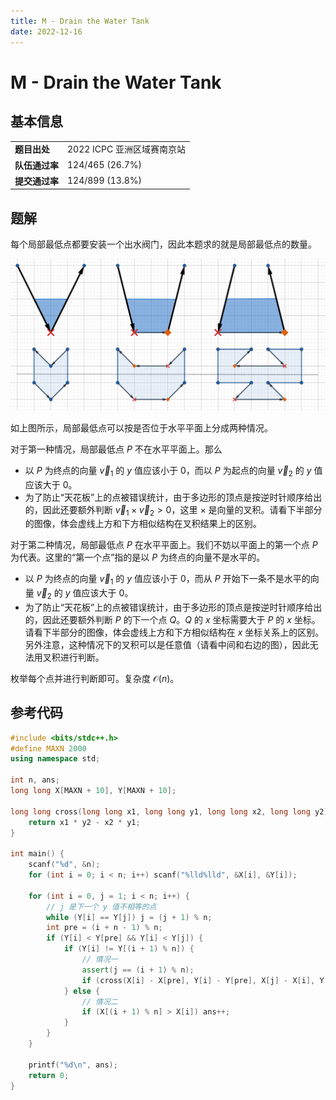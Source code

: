 ```yaml
---
title: M - Drain the Water Tank
date: 2022-12-16
---
```


# M - Drain the Water Tank

## 基本信息

<table>
<tr>
<td><b>题目出处</b></td><td>2022 ICPC 亚洲区域赛南京站</td>
</tr>
<tr>
<td><b>队伍通过率</b></td><td>124/465 (26.7%)</td>
</tr>
<tr>
<td><b>提交通过率</b></td><td>124/899 (13.8%)</td>
</tr>
</table>

## 题解

每个局部最低点都要安装一个出水阀门，因此本题求的就是局部最低点的数量。

![m-editorial.png](m-editorial.png)

如上图所示，局部最低点可以按是否位于水平平面上分成两种情况。

对于第一种情况，局部最低点 $P$ 不在水平平面上。那么

* 以 $P$ 为终点的向量 $\vec v_1$ 的 $y$ 值应该小于 $0$，而以 $P$ 为起点的向量 $\vec v_2$ 的 $y$ 值应该大于 $0$。
* 为了防止“天花板”上的点被错误统计，由于多边形的顶点是按逆时针顺序给出的，因此还要额外判断 $\vec v_1 \times \vec v_2 > 0$，这里 $\times$ 是向量的叉积。请看下半部分的图像，体会虚线上方和下方相似结构在叉积结果上的区别。

对于第二种情况，局部最低点 $P$ 在水平平面上。我们不妨以平面上的第一个点 $P$ 为代表。这里的“第一个点”指的是以 $P$ 为终点的向量不是水平的。

* 以 $P$ 为终点的向量 $\vec v_1$ 的 $y$ 值应该小于 $0$，而从 $P$ 开始下一条不是水平的向量 $\vec v_2$ 的 $y$ 值应该大于 $0$。
* 为了防止“天花板”上的点被错误统计，由于多边形的顶点是按逆时针顺序给出的，因此还要额外判断 $P$ 的下一个点 $Q$。$Q$ 的 $x$ 坐标需要大于 $P$ 的 $x$ 坐标。请看下半部分的图像，体会虚线上方和下方相似结构在 $x$ 坐标关系上的区别。另外注意，这种情况下的叉积可以是任意值（请看中间和右边的图），因此无法用叉积进行判断。

枚举每个点并进行判断即可。复杂度 $\mathcal{O}(n)$。

## 参考代码

```c++ linenums="1"
#include <bits/stdc++.h>
#define MAXN 2000
using namespace std;

int n, ans;
long long X[MAXN + 10], Y[MAXN + 10];

long long cross(long long x1, long long y1, long long x2, long long y2) {
    return x1 * y2 - x2 * y1;
}

int main() {
    scanf("%d", &n);
    for (int i = 0; i < n; i++) scanf("%lld%lld", &X[i], &Y[i]);

    for (int i = 0, j = 1; i < n; i++) {
        // j 是下一个 y 值不相等的点
        while (Y[i] == Y[j]) j = (j + 1) % n;
        int pre = (i + n - 1) % n;
        if (Y[i] < Y[pre] && Y[i] < Y[j]) {
            if (Y[i] != Y[(i + 1) % n]) {
                // 情况一
                assert(j == (i + 1) % n);
                if (cross(X[i] - X[pre], Y[i] - Y[pre], X[j] - X[i], Y[j] - Y[i]) > 0) ans++;
            } else {
                // 情况二
                if (X[(i + 1) % n] > X[i]) ans++;
            }
        }
    }

    printf("%d\n", ans);
    return 0;
}
```
